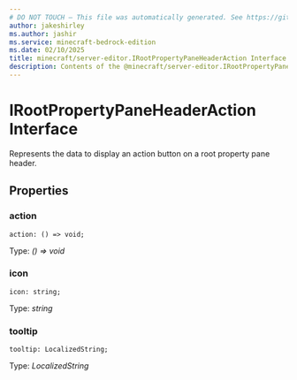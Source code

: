 ```yaml
---
# DO NOT TOUCH — This file was automatically generated. See https://github.com/mojang/minecraftapidocsgenerator to modify descriptions, examples, etc.
author: jakeshirley
ms.author: jashir
ms.service: minecraft-bedrock-edition
ms.date: 02/10/2025
title: minecraft/server-editor.IRootPropertyPaneHeaderAction Interface
description: Contents of the @minecraft/server-editor.IRootPropertyPaneHeaderAction class.
---
```

# IRootPropertyPaneHeaderAction Interface

Represents the data to display an action button on a root property pane header.

## Properties

### **action**
`action: () => void;`

Type: *() => void*

### **icon**
`icon: string;`

Type: *string*

### **tooltip**
`tooltip: LocalizedString;`

Type: *LocalizedString*
